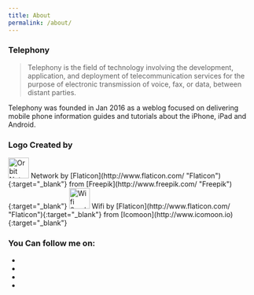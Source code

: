 ```yaml
---
title: About
permalink: /about/
---
```


### Telephony

>Telephony is the field of technology involving the development, application, and deployment of telecommunication services for the purpose of electronic transmission of voice, fax, or data, between distant parties.

Telephony was founded in Jan 2016 as a weblog focused on delivering mobile phone information guides and tutorials about the iPhone, iPad and Android.

### Logo Created by

<img src="http://logomakr.com/media/clipart/freepik_science-icons/orbit-network-symbol_40525.svg" width="42" height="42" class="img-responsive thumbnail" title="Orbit Network Symbol" alt="Orbit Network Symbol">
Network by [Flaticon](http://www.flaticon.com/ "Flaticon"){:target="_blank"} from 
[Freepik](http://www.freepik.com/ "Freepik"){:target="_blank"}

<img src="http://logomakr.com/media/clipart/icomoon_icomoon-free-1/connection_23644.svg" width="42" height="42" class="img-responsive thumbnail" title="Wifi Symbol" alt="Wifi Symbol">
Wifi by [Flaticon](http://www.flaticon.com/ "Flaticon"){:target="_blank"} from 
[Icomoon](http://www.icomoon.io){:target="_blank"}

### You Can follow me on:

<ul class="list-inline">
    <li>
        <a target="_blank" class="btn btn-custom social-button" role="button" href="https://www.facebook.com/daniel.aoude">
            <span class="fa fa-facebook fa-2x" aria-hidden="true"></span>
        </a>
    </li>
    <li>
        <a target="_blank" class="btn btn-custom social-button" role="button" href="https://www.linkedin.com/in/daniel-awde-88250362">
            <span class="fa fa-linkedin fa-2x" aria-hidden="true"></span>
        </a>
    </li>
    <li>
        <a target="_blank" class="btn btn-custom social-button" role="button" href="https://github.com/danielawde9">
            <span class="fa fa-github fa-2x" aria-hidden="true"></span>
        </a>
    </li>
    <li>
        <a target="_blank" class="btn btn-custom social-button" role="button" href="https://twitter.com/DanielAwde?lang=en">
            <span class="fa fa-twitter fa-2x" aria-hidden="true"></span>
        </a>
    </li>
</ul>